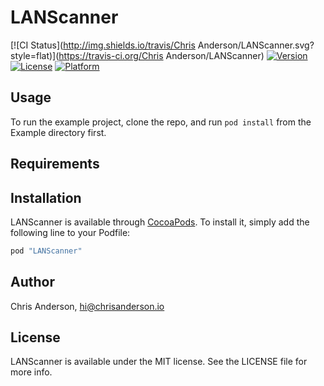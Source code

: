 # LANScanner

[![CI Status](http://img.shields.io/travis/Chris Anderson/LANScanner.svg?style=flat)](https://travis-ci.org/Chris Anderson/LANScanner)
[![Version](https://img.shields.io/cocoapods/v/LANScanner.svg?style=flat)](http://cocoapods.org/pods/LANScanner)
[![License](https://img.shields.io/cocoapods/l/LANScanner.svg?style=flat)](http://cocoapods.org/pods/LANScanner)
[![Platform](https://img.shields.io/cocoapods/p/LANScanner.svg?style=flat)](http://cocoapods.org/pods/LANScanner)

## Usage

To run the example project, clone the repo, and run `pod install` from the Example directory first.

## Requirements

## Installation

LANScanner is available through [CocoaPods](http://cocoapods.org). To install
it, simply add the following line to your Podfile:

```ruby
pod "LANScanner"
```

## Author

Chris Anderson, hi@chrisanderson.io

## License

LANScanner is available under the MIT license. See the LICENSE file for more info.
